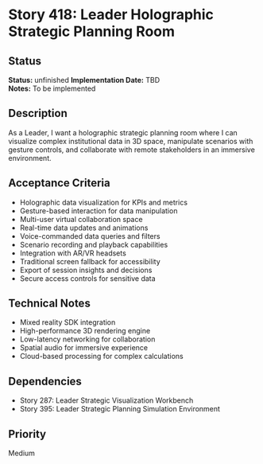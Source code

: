# Story 418: Leader Holographic Strategic Planning Room

## Status
**Status:** unfinished
**Implementation Date:** TBD  
**Notes:** To be implemented

## Description
As a Leader, I want a holographic strategic planning room where I can visualize complex institutional data in 3D space, manipulate scenarios with gesture controls, and collaborate with remote stakeholders in an immersive environment.

## Acceptance Criteria
- Holographic data visualization for KPIs and metrics
- Gesture-based interaction for data manipulation
- Multi-user virtual collaboration space
- Real-time data updates and animations
- Voice-commanded data queries and filters
- Scenario recording and playback capabilities
- Integration with AR/VR headsets
- Traditional screen fallback for accessibility
- Export of session insights and decisions
- Secure access controls for sensitive data

## Technical Notes
- Mixed reality SDK integration
- High-performance 3D rendering engine
- Low-latency networking for collaboration
- Spatial audio for immersive experience
- Cloud-based processing for complex calculations

## Dependencies
- Story 287: Leader Strategic Visualization Workbench
- Story 395: Leader Strategic Planning Simulation Environment

## Priority
Medium
